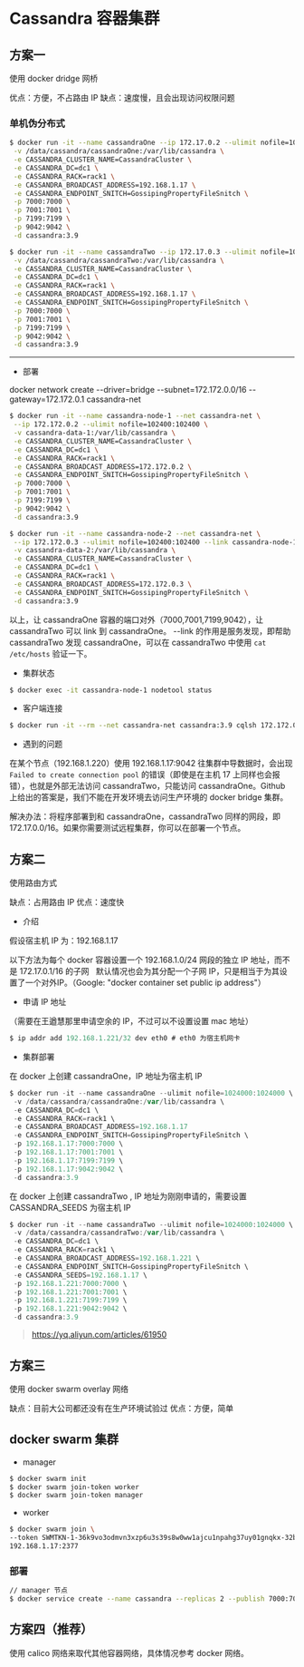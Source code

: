 # Cassandra 容器集群

## 方案一

使用 docker dridge 网桥

优点：方便，不占路由 IP
缺点：速度慢，且会出现访问权限问题

### 单机伪分布式

```bash
$ docker run -it --name cassandraOne --ip 172.17.0.2 --ulimit nofile=102400:102400 \
 -v /data/cassandra/cassandraOne:/var/lib/cassandra \
 -e CASSANDRA_CLUSTER_NAME=CassandraCluster \
 -e CASSANDRA_DC=dc1 \
 -e CASSANDRA_RACK=rack1 \
 -e CASSANDRA_BROADCAST_ADDRESS=192.168.1.17 \
 -e CASSANDRA_ENDPOINT_SNITCH=GossipingPropertyFileSnitch \
 -p 7000:7000 \
 -p 7001:7001 \
 -p 7199:7199 \
 -p 9042:9042 \
 -d cassandra:3.9
```

```bash
$ docker run -it --name cassandraTwo --ip 172.17.0.3 --ulimit nofile=102400:102400 --link cassandraOne:cassandra \
 -v /data/cassandra/cassandraTwo:/var/lib/cassandra \
 -e CASSANDRA_CLUSTER_NAME=CassandraCluster \
 -e CASSANDRA_DC=dc1 \
 -e CASSANDRA_RACK=rack1 \
 -e CASSANDRA_BROADCAST_ADDRESS=192.168.1.17 \
 -e CASSANDRA_ENDPOINT_SNITCH=GossipingPropertyFileSnitch \
 -p 7000:7000 \
 -p 7001:7001 \
 -p 7199:7199 \
 -p 9042:9042 \
 -d cassandra:3.9
```

---

* 部署

docker network create --driver=bridge --subnet=172.172.0.0/16 --gateway=172.172.0.1 cassandra-net

```bash
$ docker run -it --name cassandra-node-1 --net cassandra-net \
 --ip 172.172.0.2 --ulimit nofile=102400:102400 \
 -v cassandra-data-1:/var/lib/cassandra \
 -e CASSANDRA_CLUSTER_NAME=CassandraCluster \
 -e CASSANDRA_DC=dc1 \
 -e CASSANDRA_RACK=rack1 \
 -e CASSANDRA_BROADCAST_ADDRESS=172.172.0.2 \
 -e CASSANDRA_ENDPOINT_SNITCH=GossipingPropertyFileSnitch \
 -p 7000:7000 \
 -p 7001:7001 \
 -p 7199:7199 \
 -p 9042:9042 \
 -d cassandra:3.9
```

```bash
$ docker run -it --name cassandra-node-2 --net cassandra-net \
 --ip 172.172.0.3 --ulimit nofile=102400:102400 --link cassandra-node-1:cassandra \
 -v cassandra-data-2:/var/lib/cassandra \
 -e CASSANDRA_CLUSTER_NAME=CassandraCluster \
 -e CASSANDRA_DC=dc1 \
 -e CASSANDRA_RACK=rack1 \
 -e CASSANDRA_BROADCAST_ADDRESS=172.172.0.3 \
 -e CASSANDRA_ENDPOINT_SNITCH=GossipingPropertyFileSnitch \
 -d cassandra:3.9
```

以上，让 cassandraOne 容器的端口对外（7000,7001,7199,9042），让 cassandraTwo 可以 link 到 cassandraOne。
--link 的作用是服务发现，即帮助 cassandraTwo 发现 cassandraOne，可以在 cassandraTwo 中使用 `cat /etc/hosts` 验证一下。

* 集群状态

```bash
$ docker exec -it cassandra-node-1 nodetool status
```

* 客户端连接

```bash
$ docker run -it --rm --net cassandra-net cassandra:3.9 cqlsh 172.172.0.2 9042
```

* 遇到的问题

在某个节点（192.168.1.220）使用 192.168.1.17:9042 往集群中导数据时，会出现 `Failed to create connection pool` 的错误（即使是在主机 17 上同样也会报错），也就是外部无法访问 cassandraTwo，只能访问 cassandraOne。Github 上给出的答案是，我们不能在开发环境去访问生产环境的 docker bridge 集群。

解决办法：将程序部署到和 cassandraOne，cassandraTwo 同样的网段，即 172.17.0.0/16。如果你需要测试远程集群，你可以在部署一个节点。

## 方案二

使用路由方式

缺点：占用路由 IP
优点：速度快

* 介绍

假设宿主机 IP 为：192.168.1.17

以下方法为每个 docker 容器设置一个 192.168.1.0/24 网段的独立 IP 地址，而不是 172.17.0.1/16 的子网  
默认情况也会为其分配一个子网 IP，只是相当于为其设置了一个对外IP。（Google: "docker container set public ip address"）

* 申请 IP 地址

（需要在王遒慧那里申请空余的 IP，不过可以不设置设置 mac 地址）

```scala
$ ip addr add 192.168.1.221/32 dev eth0 # eth0 为宿主机网卡
```

* 集群部署

在 docker 上创建 cassandraOne，IP 地址为宿主机 IP

```scala
$ docker run -it --name cassandraOne --ulimit nofile=1024000:1024000 \
 -v /data/cassandra/cassandraOne:/var/lib/cassandra \
 -e CASSANDRA_DC=dc1 \
 -e CASSANDRA_RACK=rack1 \
 -e CASSANDRA_BROADCAST_ADDRESS=192.168.1.17
 -e CASSANDRA_ENDPOINT_SNITCH=GossipingPropertyFileSnitch \
 -p 192.168.1.17:7000:7000 \
 -p 192.168.1.17:7001:7001 \
 -p 192.168.1.17:7199:7199 \
 -p 192.168.1.17:9042:9042 \
 -d cassandra:3.9
```

在 docker 上创建 cassandraTwo , IP 地址为刚刚申请的，需要设置 CASSANDRA_SEEDS 为宿主机 IP

```scala
$ docker run -it --name cassandraTwo --ulimit nofile=1024000:1024000 \
 -v /data/cassandra/cassandraTwo:/var/lib/cassandra \
 -e CASSANDRA_DC=dc1 \
 -e CASSANDRA_RACK=rack1 \
 -e CASSANDRA_BROADCAST_ADDRESS=192.168.1.221 \
 -e CASSANDRA_ENDPOINT_SNITCH=GossipingPropertyFileSnitch \
 -e CASSANDRA_SEEDS=192.168.1.17 \
 -p 192.168.1.221:7000:7000 \
 -p 192.168.1.221:7001:7001 \
 -p 192.168.1.221:7199:7199 \
 -p 192.168.1.221:9042:9042 \
 -d cassandra:3.9
```

> https://yq.aliyun.com/articles/61950

## 方案三

使用 docker swarm overlay 网络

缺点：目前大公司都还没有在生产环境试验过
优点：方便，简单

## docker swarm 集群

* manager

```bash
$ docker swarm init
$ docker swarm join-token worker
$ docker swarm join-token manager
```

* worker

```bash
$ docker swarm join \
--token SWMTKN-1-36k9vo3odmvn3xzp6u3s39s8w0ww1ajcu1npahg37uy01gnqkx-32bxwaf80xwykwe5xtnihqez6 \
192.168.1.17:2377
```

### 部署

```bash
// manager 节点
$ docker service create --name cassandra --replicas 2 --publish 7000:7000 --publish 7001:7001 --publish 7199:7199 --publish 9042:9042 cassandra:3.9
```

## 方案四（推荐）

使用 calico 网络来取代其他容器网络，具体情况参考 docker 网络。
